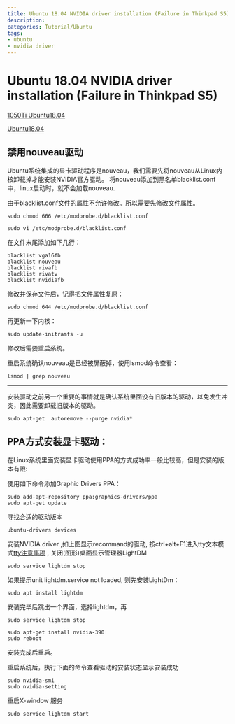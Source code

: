 ```yaml
---
title: Ubuntu 18.04 NVIDIA driver installation (Failure in Thinkpad S5)
description:
categories: Tutorial/Ubuntu
tags: 
- ubuntu
- nvidia driver
---
```


# Ubuntu 18.04 NVIDIA driver installation (Failure in Thinkpad S5)

[1050Ti Ubuntu18.04](https://blog.cnblogs.com/devilmaycry812839668/p/10351400.html)

[Ubuntu18.04](https://blog.csdn.net/chentianting/article/details/85089403)


## 禁用nouveau驱动
Ubuntu系统集成的显卡驱动程序是nouveau，我们需要先将nouveau从Linux内核卸载掉才能安装NVIDIA官方驱动。 
将nouveau添加到黑名单blacklist.conf中，linux启动时，就不会加载nouveau. 

由于blacklist.conf文件的属性不允许修改。所以需要先修改文件属性。
```
sudo chmod 666 /etc/modprobe.d/blacklist.conf
``` 
```
sudo vi /etc/modprobe.d/blacklist.conf
```
在文件末尾添加如下几行：
```
blacklist vga16fb 
blacklist nouveau 
blacklist rivafb 
blacklist rivatv 
blacklist nvidiafb
```
修改并保存文件后，记得把文件属性复原：
```
sudo chmod 644 /etc/modprobe.d/blacklist.conf
```

再更新一下内核：
```
sudo update-initramfs -u
``` 
修改后需要重启系统。

重启系统确认nouveau是已经被屏蔽掉，使用lsmod命令查看：
```
lsmod | grep nouveau
```
---
安装驱动之前另一个重要的事情就是确认系统里面没有旧版本的驱动，以免发生冲突，因此需要卸载旧版本的驱动。
```
sudo apt-get  autoremove --purge nvidia*
```
## PPA方式安装显卡驱动：

在Linux系统里面安装显卡驱动使用PPA的方式成功率一般比较高，但是安装的版本有限:

使用如下命令添加Graphic Drivers PPA：
```
sudo add-apt-repository ppa:graphics-drivers/ppa
sudo apt-get update
```
寻找合适的驱动版本
```
ubuntu-drivers devices
```
安装NVIDIA driver ,如上图显示recommand的驱动, 按ctrl+alt+F1进入tty文本模式[tty注意事项](https://github.com/Mingrui-Yu/Tutorials/blob/master/Ubuntu/tty.md) , 关闭(图形)桌面显示管理器LightDM
```
sudo service lightdm stop
``` 
如果提示unit lightdm.service not loaded, 则先安装LightDm： 
```
sudo apt install lightdm
```
安装完毕后跳出一个界面，选择lightdm，再
```
sudo service lightdm stop
```

```
sudo apt-get install nvidia-390
sudo reboot
```
安装完成后重启。

重启系统后，执行下面的命令查看驱动的安装状态显示安装成功
```
sudo nvidia-smi
sudo nvidia-setting
```

重启X-window 服务
```
sudo service lightdm start
```

